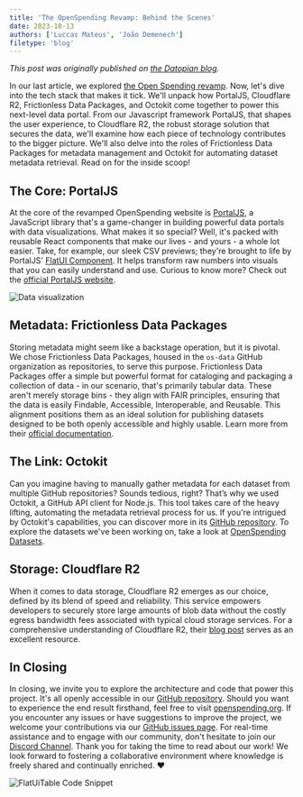 ```yaml
---
title: 'The OpenSpending Revamp: Behind the Scenes'
date: 2023-10-13
authors: ['Luccas Mateus', 'João Demenech']
filetype: 'blog'
---
```


_This post was originally published on [the Datopian blog](http://datopian.com/blog/the-open-spending-revamp-behind-the-scenes)._

In our last article, we explored [the Open Spending revamp](https://www.datopian.com/blog/the-open-spending-revamp). Now, let's dive into the tech stack that makes it tick. We'll unpack how PortalJS, Cloudflare R2, Frictionless Data Packages, and Octokit come together to power this next-level data portal. From our Javascript framework PortalJS, that shapes the user experience, to Cloudflare R2, the robust storage solution that secures the data, we'll examine how each piece of technology contributes to the bigger picture. We'll also delve into the roles of Frictionless Data Packages for metadata management and Octokit for automating dataset metadata retrieval. Read on for the inside scoop!

## The Core: PortalJS

At the core of the revamped OpenSpending website is [PortalJS](https://portaljs.org), a JavaScript library that's a game-changer in building powerful data portals with data visualizations. What makes it so special? Well, it's packed with reusable React components that make our lives - and yours - a whole lot easier. Take, for example, our sleek CSV previews; they're brought to life by PortalJS' [FlatUI Component](https://storybook.portaljs.org/?path=/story/components-flatuitable--from-url). It helps transform raw numbers into visuals that you can easily understand and use. Curious to know more? Check out the [official PortalJS website](https://portaljs.org).

![Data visualization](/assets/blog/2023-10-13-the-open-spending-revamp-behind-the-scenes/data-visualization.png)

## Metadata: Frictionless Data Packages

Storing metadata might seem like a backstage operation, but it is pivotal. We chose Frictionless Data Packages, housed in the `os-data` GitHub organization as repositories, to serve this purpose. Frictionless Data Packages offer a simple but powerful format for cataloging and packaging a collection of data - in our scenario, that's primarily tabular data. These aren't merely storage bins - they align with FAIR principles, ensuring that the data is easily Findable, Accessible, Interoperable, and Reusable. This alignment positions them as an ideal solution for publishing datasets designed to be both openly accessible and highly usable. Learn more from their [official documentation](https://framework.frictionlessdata.io/).

## The Link: Octokit

Can you imagine having to manually gather metadata for each dataset from multiple GitHub repositories? Sounds tedious, right? That’s why we used Octokit, a GitHub API client for Node.js. This tool takes care of the heavy lifting, automating the metadata retrieval process for us. If you're intrigued by Octokit's capabilities, you can discover more in its [GitHub repository](https://github.com/octokit/octokit.js). To explore the datasets we've been working on, take a look at [OpenSpending Datasets](https://github.com/os-data).

## Storage: Cloudflare R2

When it comes to data storage, Cloudflare R2 emerges as our choice, defined by its blend of speed and reliability. This service empowers developers to securely store large amounts of blob data without the costly egress bandwidth fees associated with typical cloud storage services. For a comprehensive understanding of Cloudflare R2, their [blog post](https://cloudflare.net/news/news-details/2021/Cloudflare-Announces-R2-Storage-Rapid-and-Reliable-S3-Compatible-Object-Storage-Designed-for-the-Edge/default.aspx) serves as an excellent resource.

## In Closing

In closing, we invite you to explore the architecture and code that power this project. It's all openly accessible in our [GitHub repository](https://github.com/datopian/portaljs/tree/main/examples/openspending). Should you want to experience the end result firsthand, feel free to visit [openspending.org](https://www.openspending.org/). If you encounter any issues or have suggestions to improve the project, we welcome your contributions via our [GitHub issues page](https://github.com/datopian/portaljs/issues). For real-time assistance and to engage with our community, don't hesitate to join our [Discord Channel](https://discord.com/invite/EeyfGrGu4U). Thank you for taking the time to read about our work! We look forward to fostering a collaborative environment where knowledge is freely shared and continually enriched. ♥️

![FlatUiTable Code Snippet](/assets/blog/2023-10-13-the-open-spending-revamp-behind-the-scenes/code-example.png)
